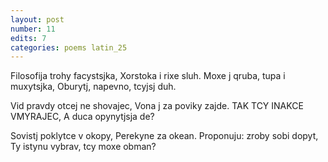 ```yaml
---
layout: post
number: 11
edits: 7
categories: poems latin_25
---
```


Filosofija trohy facystsjka,
Xorstoka i rixe sluh.
Moxe j qruba, tupa i muxytsjka,
Oburytj, napevno, tcyjsj duh.

Vid pravdy otcej ne shovajec,
Vona j za poviky zajde.
TAK TCY INAKCE VMYRAJEC,
A duca opynytjsja de? 

Sovistj poklytce v okopy,
Perekyne za okean.
Proponuju: zroby sobi dopyt,
Ty istynu vybrav, tcy moxe obman?
